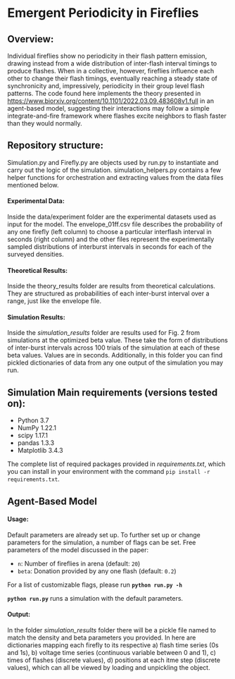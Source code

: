 # Emergent Periodicity in Fireflies

## Overview:
Individual fireflies show no periodicity in their flash pattern emission, drawing instead from a wide distribution of inter-flash interval timings to produce flashes. When in a collective, however, fireflies influence each other to change their flash timings, eventually reaching a steady state of synchronicity and, impressively, periodicity in their group level flash patterns. The code found here implements the theory presented in https://www.biorxiv.org/content/10.1101/2022.03.09.483608v1.full in an agent-based model, suggesting their interactions may follow a simple integrate-and-fire framework where flashes excite neighbors to flash faster than they would normally.

## Repository structure:
Simulation.py and Firefly.py are objects used by run.py to instantiate and carry out the logic of the simulation. simulation_helpers.py contains a few helper functions for orchestration and extracting values from the data files mentioned below.

#### Experimental Data:
Inside the data/experiment folder are the experimental datasets used as input for the model. The envelope_01ff.csv file describes the probability of any one firefly (left column) to choose a particular interflash interval in seconds (right column) and the other files represent the experimentally sampled distributions of interburst intervals in seconds for each of the surveyed densities. 

#### Theoretical Results:
Inside the theory_results folder are results from theoretical calculations. They are structured as probabilities of each inter-burst interval over a range, just like the envelope file.

#### Simulation Results:
Inside the *simulation_results* folder are results used for Fig. 2 from simulations at the optimized beta value. These take the form of distributions of inter-burst intervals across 100 trials of the simulation at each of these beta values. Values are in seconds. Additionally, in this folder you can find pickled dictionaries of data from any one output of the simulation you may run.

## Simulation Main requirements (versions tested on):
- Python 3.7
- NumPy 1.22.1
- scipy 1.17.1
- pandas 1.3.3
- Matplotlib 3.4.3

The complete list of required packages provided in *requirements.txt*, which you can install in your environment with the command `pip install -r requirements.txt`. 

## Agent-Based Model 

#### Usage:
Default parameters are already set up. To further set up or change parameters for the simulation, a number of flags can be set. Free parameters of the model discussed in the paper:
- `n`: Number of fireflies in arena (default: `20`)
- `beta`: Donation provided by any one flash (default: `0.2`)

For a list of customizable flags, please run **`python run.py -h`**

**`python run.py`** runs a simulation with the default parameters.

#### Output:
In the folder *simulation_results* folder there will be a pickle file named to match the density and beta parameters you provided. In here are dictionaries mapping each firefly to its respective a) flash time series (0s and 1s), b) voltage time series (continuous variable between 0 and 1), c) times of flashes (discrete values), d) positions at each itme step (discrete values), which can all be viewed by loading and unpickling the object.


